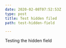 ```yaml
---
date: 2020-02-08T07:52:53Z
type: post
title: Test hidden filed
path: test-hidden-field

---
```

Testing the hidden field